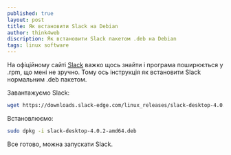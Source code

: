 ```yaml
---
published: true
layout: post
title: Як встановити Slack на Debian
author: think4web
discription: Як встановити Slack пакетом .deb на Debian
tags: linux software
---
```


На офіційному сайті [Slack](https://slack.com/) важко щось знайти і програма поширюється у .rpm, що мені не зручно. Тому ось інструкція як встановити Slack нормальним .deb пакетом.

Завантажуємо Slack:

```bash
wget https://downloads.slack-edge.com/linux_releases/slack-desktop-4.0.2-amd64.deb
```

Встановлюємо:

```bash
sudo dpkg -i slack-desktop-4.0.2-amd64.deb
```

Все готово, можна запускати Slack.
